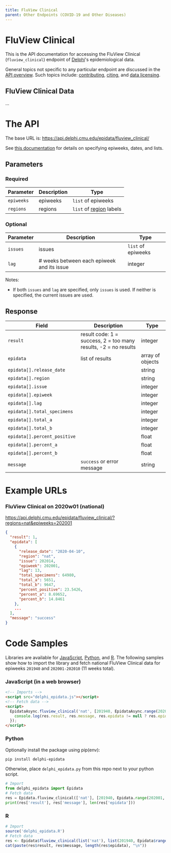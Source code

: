 ```yaml
---
title: FluView Clinical
parent: Other Endpoints (COVID-19 and Other Diseases)
---
```


# FluView Clinical

This is the API documentation for accessing the FluView Clinical
(`fluview_clinical`) endpoint of [Delphi](https://delphi.cmu.edu/)'s
epidemiological data.

General topics not specific to any particular endpoint are discussed in the
[API overview](README.md). Such topics include:
[contributing](README.md#contributing), [citing](README.md#citing), and
[data licensing](README.md#data-licensing).

## FluView Clinical Data

... <!-- TODO -->

# The API

The base URL is: https://api.delphi.cmu.edu/epidata/fluview_clinical/

See [this documentation](README.md) for details on specifying epiweeks, dates, and lists.

## Parameters

### Required

| Parameter | Description | Type |
| --- | --- | --- |
| `epiweeks` | epiweeks | `list` of epiweeks |
| `regions` | regions | `list` of [region](https://github.com/cmu-delphi/delphi-epidata/blob/main/labels/regions.txt) labels |

### Optional

| Parameter | Description                                | Type               |
|-----------|--------------------------------------------|--------------------|
| `issues`  | issues                                     | `list` of epiweeks |
| `lag`     | # weeks between each epiweek and its issue | integer            |

Notes:
- If both `issues` and `lag` are specified, only `issues` is used.
If neither is specified, the current issues are used.

## Response

| Field                        | Description                                                     | Type             |
|------------------------------|-----------------------------------------------------------------|------------------|
| `result`                     | result code: 1 = success, 2 = too many results, -2 = no results | integer          |
| `epidata`                    | list of results                                                 | array of objects |
| `epidata[].release_date`     |                                                                 | string           |
| `epidata[].region`           |                                                                 | string           |
| `epidata[].issue`            |                                                                 | integer          |
| `epidata[].epiweek`          |                                                                 | integer          |
| `epidata[].lag`              |                                                                 | integer          |
| `epidata[].total_specimens`  |                                                                 | integer          |
| `epidata[].total_a`          |                                                                 | integer          |
| `epidata[].total_b`          |                                                                 | integer          |
| `epidata[].percent_positive` |                                                                 | float            |
| `epidata[].percent_a`        |                                                                 | float            |
| `epidata[].percent_b`        |                                                                 | float            |
| `message`                    | `success` or error message                                      | string           |

# Example URLs

### FluView Clinical on 2020w01 (national)
https://api.delphi.cmu.edu/epidata/fluview_clinical/?regions=nat&epiweeks=202001

```json
{
  "result": 1,
  "epidata": [
    {
      "release_date": "2020-04-10",
      "region": "nat",
      "issue": 202014,
      "epiweek": 202001,
      "lag": 13,
      "total_specimens": 64980,
      "total_a": 5651,
      "total_b": 9647,
      "percent_positive": 23.5426,
      "percent_a": 8.69652,
      "percent_b": 14.8461
    },
    ...
  ],
  "message": "success"
}
```


# Code Samples

Libraries are available for [JavaScript](https://github.com/cmu-delphi/delphi-epidata/blob/main/src/client/delphi_epidata.js), [Python](https://pypi.org/project/delphi-epidata/), and [R](https://github.com/cmu-delphi/delphi-epidata/blob/dev/src/client/delphi_epidata.R).
The following samples show how to import the library and fetch national FluView Clinical data for epiweeks `201940` and `202001-202010` (11 weeks total).

### JavaScript (in a web browser)

````html
<!-- Imports -->
<script src="delphi_epidata.js"></script>
<!-- Fetch data -->
<script>
  EpidataAsync.fluview_clinical('nat', [201940, EpidataAsync.range(202001, 202010)]).then((res) => {
    console.log(res.result, res.message, res.epidata != null ? res.epidata.length : 0);
  });
</script>
````

### Python

Optionally install the package using pip(env):
````bash
pip install delphi-epidata
````

Otherwise, place `delphi_epidata.py` from this repo next to your python script.

````python
# Import
from delphi_epidata import Epidata
# Fetch data
res = Epidata.fluview_clinical(['nat'], [201940, Epidata.range(202001, 202010)])
print(res['result'], res['message'], len(res['epidata']))
````

### R

````R
# Import
source('delphi_epidata.R')
# Fetch data
res <- Epidata$fluview_clinical(list('nat'), list(201940, Epidata$range(202001, 202010)))
cat(paste(res$result, res$message, length(res$epidata), "\n"))
````
